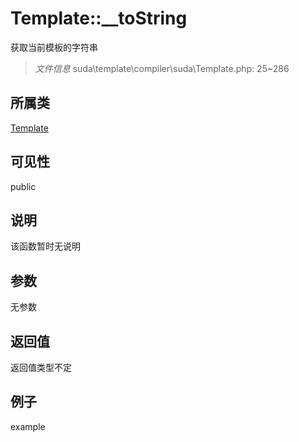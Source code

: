 # Template::__toString
获取当前模板的字符串
> *文件信息* suda\template\compiler\suda\Template.php: 25~286
## 所属类 

[Template](../Template.md)

## 可见性

  public  
## 说明

该函数暂时无说明

## 参数

无参数

## 返回值
返回值类型不定

## 例子

example